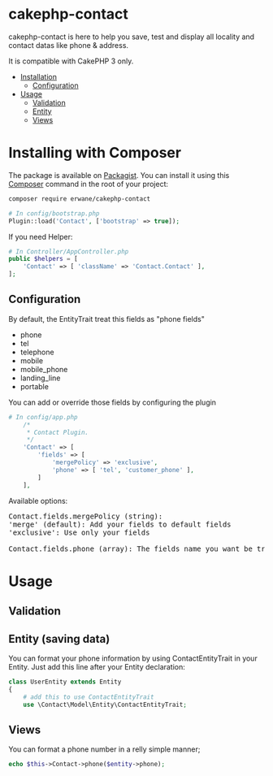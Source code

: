# cakephp-contact
cakephp-contact is here to help you save, test and display all locality and contact datas like phone & address.

It is compatible with CakePHP 3 only.

- [Installation](#installing-with-composer)
    - [Configuration](#configuration)
- [Usage](#usage)
    - [Validation](#validation)
    - [Entity](#entity-saving-data)
    - [Views](#views)

# Installing with Composer

The package is available on [Packagist](https://packagist.org/packages/erwane/cakephp-contact).
You can install it using this [Composer](http://getcomposer.org) command in the root of your project:

```bash
composer require erwane/cakephp-contact
```

```php
# In config/bootstrap.php
Plugin::load('Contact', ['bootstrap' => true]);
```

If you need Helper:
```php
# In Controller/AppController.php
public $helpers = [
    'Contact' => [ 'className' => 'Contact.Contact' ],
];
```

## Configuration
By default, the EntityTrait treat this fields as "phone fields"
- phone
- tel
- telephone
- mobile
- mobile_phone
- landing_line
- portable

You can add or override those fields by configuring the plugin
```php
# In config/app.php
    /*
     * Contact Plugin.
     */
    'Contact' => [
        'fields' => [
            'mergePolicy' => 'exclusive',
            'phone' => [ 'tel', 'customer_phone' ],
        ]
    ],
```

Available options:
<pre>
Contact.fields.mergePolicy (string):
'merge' (default): Add your fields to default fields
'exclusive': Use only your fields

Contact.fields.phone (array): The fields name you want be treated as phone
</pre>

# Usage

## Validation

## Entity (saving data)
You can format your phone information by using ContactEntityTrait in your Entity.
Just add this line after your Entity declaration:
```php
class UserEntity extends Entity
{
    # add this to use ContactEntityTrait
    use \Contact\Model\Entity\ContactEntityTrait;
```


## Views
You can format a phone number in a relly simple manner;

```php
echo $this->Contact->phone($entity->phone);
```


